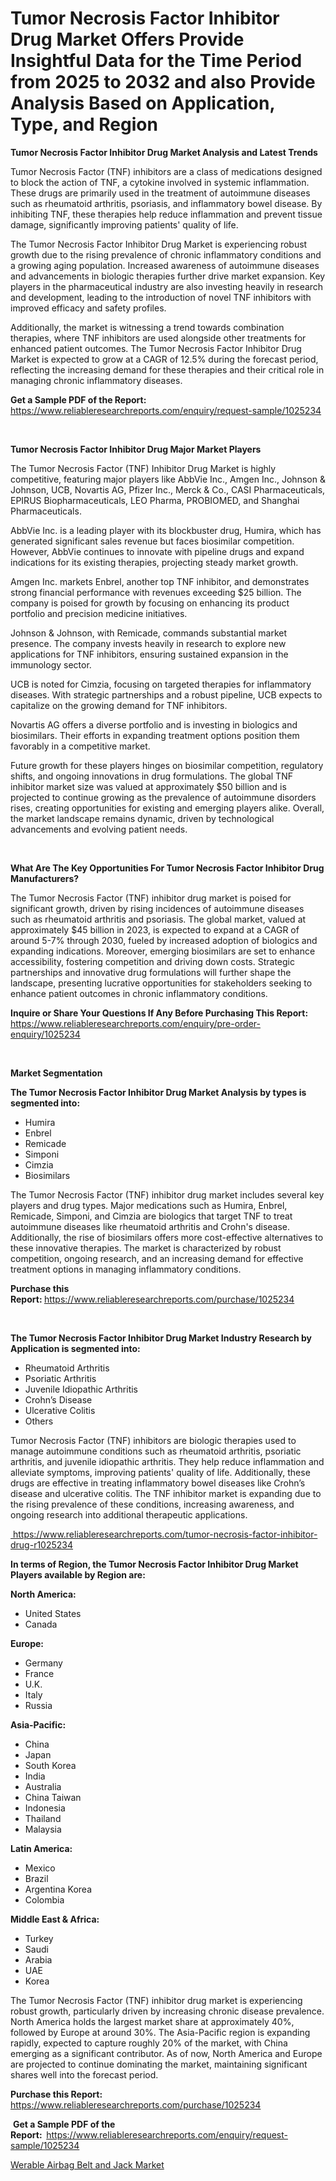 <p><h1>Tumor Necrosis Factor Inhibitor Drug Market Offers Provide Insightful Data for the Time Period from 2025 to 2032 and also Provide Analysis Based on Application, Type, and Region</h1></p><p><strong>Tumor Necrosis Factor Inhibitor Drug Market Analysis and Latest Trends</strong></p>
<p><p>Tumor Necrosis Factor (TNF) inhibitors are a class of medications designed to block the action of TNF, a cytokine involved in systemic inflammation. These drugs are primarily used in the treatment of autoimmune diseases such as rheumatoid arthritis, psoriasis, and inflammatory bowel disease. By inhibiting TNF, these therapies help reduce inflammation and prevent tissue damage, significantly improving patients' quality of life.</p><p>The Tumor Necrosis Factor Inhibitor Drug Market is experiencing robust growth due to the rising prevalence of chronic inflammatory conditions and a growing aging population. Increased awareness of autoimmune diseases and advancements in biologic therapies further drive market expansion. Key players in the pharmaceutical industry are also investing heavily in research and development, leading to the introduction of novel TNF inhibitors with improved efficacy and safety profiles.</p><p>Additionally, the market is witnessing a trend towards combination therapies, where TNF inhibitors are used alongside other treatments for enhanced patient outcomes. The Tumor Necrosis Factor Inhibitor Drug Market is expected to grow at a CAGR of 12.5% during the forecast period, reflecting the increasing demand for these therapies and their critical role in managing chronic inflammatory diseases.</p></p>
<p><strong>Get a Sample PDF of the Report:&nbsp;</strong> <a href="https://www.reliableresearchreports.com/enquiry/request-sample/1025234?utm_campaign=2743&utm_medium=2&utm_source=Github&utm_content=ia&utm_term=08032025&utm_id=tumor-necrosis-factor-inhibitor-drug">https://www.reliableresearchreports.com/enquiry/request-sample/1025234</a></p>
<p>&nbsp;</p>
<p><strong>Tumor Necrosis Factor Inhibitor Drug Major Market Players</strong></p>
<p><p>The Tumor Necrosis Factor (TNF) Inhibitor Drug Market is highly competitive, featuring major players like AbbVie Inc., Amgen Inc., Johnson & Johnson, UCB, Novartis AG, Pfizer Inc., Merck & Co., CASI Pharmaceuticals, EPIRUS Biopharmaceuticals, LEO Pharma, PROBIOMED, and Shanghai Pharmaceuticals. </p><p>AbbVie Inc. is a leading player with its blockbuster drug, Humira, which has generated significant sales revenue but faces biosimilar competition. However, AbbVie continues to innovate with pipeline drugs and expand indications for its existing therapies, projecting steady market growth.</p><p>Amgen Inc. markets Enbrel, another top TNF inhibitor, and demonstrates strong financial performance with revenues exceeding $25 billion. The company is poised for growth by focusing on enhancing its product portfolio and precision medicine initiatives.</p><p>Johnson & Johnson, with Remicade, commands substantial market presence. The company invests heavily in research to explore new applications for TNF inhibitors, ensuring sustained expansion in the immunology sector.</p><p>UCB is noted for Cimzia, focusing on targeted therapies for inflammatory diseases. With strategic partnerships and a robust pipeline, UCB expects to capitalize on the growing demand for TNF inhibitors.</p><p>Novartis AG offers a diverse portfolio and is investing in biologics and biosimilars. Their efforts in expanding treatment options position them favorably in a competitive market.</p><p>Future growth for these players hinges on biosimilar competition, regulatory shifts, and ongoing innovations in drug formulations. The global TNF inhibitor market size was valued at approximately $50 billion and is projected to continue growing as the prevalence of autoimmune disorders rises, creating opportunities for existing and emerging players alike. Overall, the market landscape remains dynamic, driven by technological advancements and evolving patient needs.</p></p>
<p>&nbsp;</p>
<p><strong>What Are The Key Opportunities For Tumor Necrosis Factor Inhibitor Drug Manufacturers?</strong></p>
<p><p>The Tumor Necrosis Factor (TNF) inhibitor drug market is poised for significant growth, driven by rising incidences of autoimmune diseases such as rheumatoid arthritis and psoriasis. The global market, valued at approximately $45 billion in 2023, is expected to expand at a CAGR of around 5-7% through 2030, fueled by increased adoption of biologics and expanding indications. Moreover, emerging biosimilars are set to enhance accessibility, fostering competition and driving down costs. Strategic partnerships and innovative drug formulations will further shape the landscape, presenting lucrative opportunities for stakeholders seeking to enhance patient outcomes in chronic inflammatory conditions.</p></p>
<p><strong>Inquire or Share Your Questions If Any Before Purchasing This Report:</strong> <a href="https://www.reliableresearchreports.com/enquiry/pre-order-enquiry/1025234?utm_campaign=2743&utm_medium=2&utm_source=Github&utm_content=ia&utm_term=08032025&utm_id=tumor-necrosis-factor-inhibitor-drug">https://www.reliableresearchreports.com/enquiry/pre-order-enquiry/1025234</a></p>
<p>&nbsp;</p>
<p><strong>Market Segmentation</strong></p>
<p><strong>The Tumor Necrosis Factor Inhibitor Drug Market Analysis by types is segmented into:</strong></p>
<p><ul><li>Humira</li><li>Enbrel</li><li>Remicade</li><li>Simponi</li><li>Cimzia</li><li>Biosimilars</li></ul></p>
<p><p>The Tumor Necrosis Factor (TNF) inhibitor drug market includes several key players and drug types. Major medications such as Humira, Enbrel, Remicade, Simponi, and Cimzia are biologics that target TNF to treat autoimmune diseases like rheumatoid arthritis and Crohn's disease. Additionally, the rise of biosimilars offers more cost-effective alternatives to these innovative therapies. The market is characterized by robust competition, ongoing research, and an increasing demand for effective treatment options in managing inflammatory conditions.</p></p>
<p><strong>Purchase this Report:&nbsp;</strong><a href="https://www.reliableresearchreports.com/purchase/1025234?utm_campaign=2743&utm_medium=2&utm_source=Github&utm_content=ia&utm_term=08032025&utm_id=tumor-necrosis-factor-inhibitor-drug">https://www.reliableresearchreports.com/purchase/1025234</a></p>
<p>&nbsp;</p>
<p><strong>The Tumor Necrosis Factor Inhibitor Drug Market Industry Research by Application is segmented into:</strong></p>
<p><ul><li>Rheumatoid Arthritis</li><li>Psoriatic Arthritis</li><li>Juvenile Idiopathic Arthritis</li><li>Crohn’s Disease</li><li>Ulcerative Colitis</li><li>Others</li></ul></p>
<p><p>Tumor Necrosis Factor (TNF) inhibitors are biologic therapies used to manage autoimmune conditions such as rheumatoid arthritis, psoriatic arthritis, and juvenile idiopathic arthritis. They help reduce inflammation and alleviate symptoms, improving patients' quality of life. Additionally, these drugs are effective in treating inflammatory bowel diseases like Crohn’s disease and ulcerative colitis. The TNF inhibitor market is expanding due to the rising prevalence of these conditions, increasing awareness, and ongoing research into additional therapeutic applications.</p></p>
<p><a href="https://www.reliableresearchreports.com/tumor-necrosis-factor-inhibitor-drug-r1025234?utm_campaign=2743&utm_medium=2&utm_source=Github&utm_content=ia&utm_term=08032025&utm_id=tumor-necrosis-factor-inhibitor-drug">&nbsp;https://www.reliableresearchreports.com/tumor-necrosis-factor-inhibitor-drug-r1025234</a></p>
<p><strong>In terms of Region, the Tumor Necrosis Factor Inhibitor Drug Market Players available by Region are:</strong></p>
<p>
    <p> <strong> North America: </strong>
        <ul>
            <li>United States</li>
            <li>Canada</li>
        </ul>
        </p> 
    <p> <strong> Europe: </strong>
        <ul>
            <li>Germany</li>
            <li>France</li>
            <li>U.K.</li>
            <li>Italy</li>
            <li>Russia</li>
        </ul>
        </p> 
    <p> <strong> Asia-Pacific: </strong>
        <ul>
            <li>China</li>
            <li>Japan</li>
            <li>South Korea</li>
            <li>India</li>
            <li>Australia</li>
            <li>China Taiwan</li>
            <li>Indonesia</li>
            <li>Thailand</li>
            <li>Malaysia</li>
        </ul>
        </p> 
    <p> <strong> Latin America: </strong>
        <ul>
            <li>Mexico</li>
            <li>Brazil</li>
            <li>Argentina Korea</li>
            <li>Colombia</li>
        </ul>
        </p> 
    <p> <strong> Middle East & Africa: </strong>
        <ul>
            <li>Turkey</li>
            <li>Saudi</li>
            <li>Arabia</li>
            <li>UAE</li>
            <li>Korea</li>
        </ul>
    </p>
    </p>
<p><p>The Tumor Necrosis Factor (TNF) inhibitor drug market is experiencing robust growth, particularly driven by increasing chronic disease prevalence. North America holds the largest market share at approximately 40%, followed by Europe at around 30%. The Asia-Pacific region is expanding rapidly, expected to capture roughly 20% of the market, with China emerging as a significant contributor. As of now, North America and Europe are projected to continue dominating the market, maintaining significant shares well into the forecast period.</p></p>
<p><strong>Purchase this Report: </strong><a href="https://www.reliableresearchreports.com/purchase/1025234?utm_campaign=2743&utm_medium=2&utm_source=Github&utm_content=ia&utm_term=08032025&utm_id=tumor-necrosis-factor-inhibitor-drug">https://www.reliableresearchreports.com/purchase/1025234</a></p>
<p>&nbsp;<strong>Get a Sample PDF of the Report:&nbsp;&nbsp;</strong><a href="https://www.reliableresearchreports.com/enquiry/request-sample/1025234?utm_campaign=2743&utm_medium=2&utm_source=Github&utm_content=ia&utm_term=08032025&utm_id=tumor-necrosis-factor-inhibitor-drug">https://www.reliableresearchreports.com/enquiry/request-sample/1025234</a></p>
<p><strong></strong></p>
<p><p><a href="https://github.com/ravenecashe/Market-Research-Report-List-1/blob/main/werable-airbag-belt-and-jack-market.md?utm_campaign=2743&utm_medium=2&utm_source=Github&utm_content=ia&utm_term=08032025&utm_id=tumor-necrosis-factor-inhibitor-drug">Werable Airbag Belt and Jack Market</a></p></p>